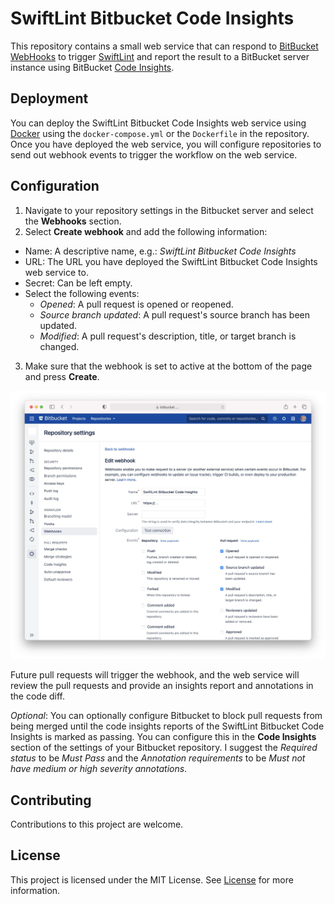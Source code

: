 # SwiftLint Bitbucket Code Insights

This repository contains a small web service that can respond to [BitBucket WebHooks](https://support.atlassian.com/bitbucket-cloud/docs/manage-webhooks/) to trigger [SwiftLint](https://github.com/realm/SwiftLint) and report the result to a BitBucket server instance using BitBucket [Code Insights](https://confluence.atlassian.com/bitbucketserver/code-insights-966660485.html).

## Deployment

You can deploy the SwiftLint Bitbucket Code Insights web service using [Docker](https://www.docker.com) using the `docker-compose.yml` or the `Dockerfile` in the repository.
Once you have deployed the web service, you will configure repositories to send out webhook events to trigger the workflow on the web service.

## Configuration

1. Navigate to your repository settings in the Bitbucket server and select the **Webhooks** section.
2. Select **Create webhook** and add the following information:
  * Name: A descriptive name, e.g.: *SwiftLint Bitbucket Code Insights*
  * URL: The URL you have deployed the SwiftLint Bitbucket Code Insights web service to. 
  * Secret: Can be left empty.
  * Select the following events: 
    * *Opened*: A pull request is opened or reopened.
    * *Source branch updated*: A pull request's source branch has been updated.
    * *Modified*: A pull request's description, title, or target branch is changed.
3. Make sure that the webhook is set to active at the bottom of the page and press **Create**.

![A screenshot showing the Bitbucket settings screen with the settings filled in as described in the description above.](Documentation/Configuration.jpeg)

Future pull requests will trigger the webhook, and the web service will review the pull requests and provide an insights report and annotations in the code diff.

*Optional*: You can optionally configure Bitbucket to block pull requests from being merged until the code insights reports of the SwiftLint Bitbucket Code Insights is marked as passing. You can configure this in the **Code Insights** section of the settings of your Bitbucket repository. I suggest the *Required status* to be *Must Pass* and the *Annotation requirements* to be *Must not have medium or high severity annotations*.

## Contributing
Contributions to this project are welcome.

## License
This project is licensed under the MIT License. See [License](LICENSE) for more information.
